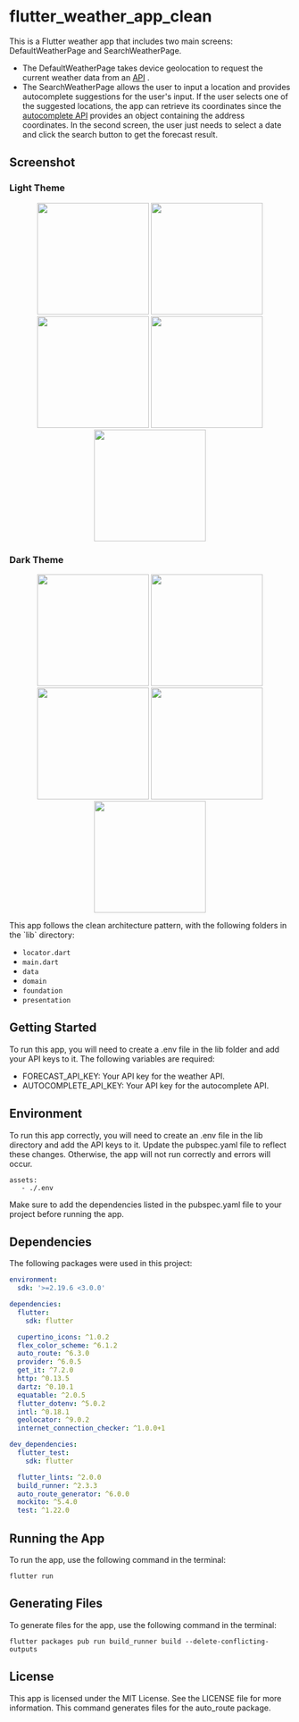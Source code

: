 # flutter_weather_app_clean

This is a Flutter weather app that includes two main screens: DefaultWeatherPage and SearchWeatherPage.

* The DefaultWeatherPage takes device geolocation to request the current weather data from an [API](https://www.weatherapi.com/) .
* The SearchWeatherPage allows the user to input a location and provides autocomplete suggestions for the user's input. If the user selects one of the suggested locations, the app can retrieve its coordinates since the [autocomplete API](https://www.geoapify.com/address-autocomplete) provides an object containing the address coordinates. In the second screen, the user just needs to select a date and click the search button to get the forecast result.
## Screenshot

### Light Theme
<!-- Light Theme -->
<p align="center">
  <img src="assets/images/app_screenshots/default_page_light.jpg" width="200"/>
  <img src="assets/images/app_screenshots/autocomplete_light.jpg" width="200"/>
  <img src="assets/images/app_screenshots/search_page_light.jpg" width="200"/>
  <img src="assets/images/app_screenshots/pick_date_light.jpg" width="200"/>
  <img src="assets/images/app_screenshots/search_page_full_light.jpg" width="200"/>
</p>

### Dark Theme
<!-- Dark Theme -->
<p align="center">
  <img src="assets/images/app_screenshots/default_page_dark.jpg" width="200"/>
  <img src="assets/images/app_screenshots/autocomplete_dark.jpg" width="200"/>
  <img src="assets/images/app_screenshots/search_page_dark.jpg" width="200"/>
  <img src="assets/images/app_screenshots/pick_date_dark.jpg" width="200"/>
  <img src="assets/images/app_screenshots/search_page_full_dark.jpg" width="200"/>
</p>
This app follows the clean architecture pattern, with the following folders in the `lib` directory:

* `locator.dart`
* `main.dart`
* `data`
* `domain`
* `foundation`
* `presentation`

## Getting Started
To run this app, you will need to create a .env file in the lib folder and add your API keys to it. The following variables are required:

- FORECAST_API_KEY: Your API key for the weather API.
- AUTOCOMPLETE_API_KEY: Your API key for the autocomplete API.

## Environment
To run this app correctly, you will need to create an .env file in the lib directory and add the API keys to it. Update the pubspec.yaml file to reflect these changes. Otherwise, the app will not run correctly and errors will occur.
```
assets:
   - ./.env
```

Make sure to add the dependencies listed in the pubspec.yaml file to your project before running the app.

## Dependencies

The following packages were used in this project:

```yaml
environment:
  sdk: '>=2.19.6 <3.0.0'

dependencies:
  flutter:
    sdk: flutter

  cupertino_icons: ^1.0.2
  flex_color_scheme: ^6.1.2
  auto_route: ^6.3.0
  provider: ^6.0.5
  get_it: ^7.2.0
  http: ^0.13.5
  dartz: ^0.10.1
  equatable: ^2.0.5
  flutter_dotenv: ^5.0.2
  intl: ^0.18.1
  geolocator: ^9.0.2
  internet_connection_checker: ^1.0.0+1

dev_dependencies:
  flutter_test:
    sdk: flutter

  flutter_lints: ^2.0.0
  build_runner: ^2.3.3
  auto_route_generator: ^6.0.0
  mockito: ^5.4.0
  test: ^1.22.0
```
## Running the App
To run the app, use the following command in the terminal:
```
flutter run
```
## Generating Files
To generate files for the app, use the following command in the terminal:
```
flutter packages pub run build_runner build --delete-conflicting-outputs
```
## License
This app is licensed under the MIT License. See the LICENSE file for more information.
This command generates files for the auto_route package.
